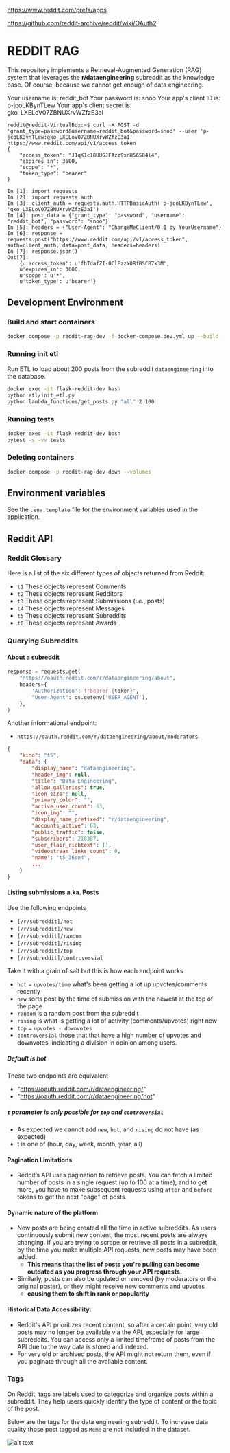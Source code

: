  https://www.reddit.com/prefs/apps

https://github.com/reddit-archive/reddit/wiki/OAuth2


# REDDIT RAG
This repository implements a Retrieval-Augmented Generation (RAG) system that
leverages the **r/dataengineering** subreddit as the knowledge base. Of course,
because we cannot get enough of data engineering.

Your username is: reddit_bot
Your password is: snoo
Your app's client ID is: p-jcoLKBynTLew
Your app's client secret is: gko_LXELoV07ZBNUXrvWZfzE3aI

```
reddit@reddit-VirtualBox:~$ curl -X POST -d 'grant_type=password&username=reddit_bot&password=snoo' --user 'p-jcoLKBynTLew:gko_LXELoV07ZBNUXrvWZfzE3aI' https://www.reddit.com/api/v1/access_token
{
    "access_token": "J1qK1c18UUGJFAzz9xnH56584l4", 
    "expires_in": 3600, 
    "scope": "*", 
    "token_type": "bearer"
}
```

```
In [1]: import requests
In [2]: import requests.auth
In [3]: client_auth = requests.auth.HTTPBasicAuth('p-jcoLKBynTLew', 'gko_LXELoV07ZBNUXrvWZfzE3aI')
In [4]: post_data = {"grant_type": "password", "username": "reddit_bot", "password": "snoo"}
In [5]: headers = {"User-Agent": "ChangeMeClient/0.1 by YourUsername"}
In [6]: response = requests.post("https://www.reddit.com/api/v1/access_token", auth=client_auth, data=post_data, headers=headers)
In [7]: response.json()
Out[7]: 
    {u'access_token': u'fhTdafZI-0ClEzzYORfBSCR7x3M',
    u'expires_in': 3600,
    u'scope': u'*',
    u'token_type': u'bearer'}
```


## Development Environment
### Build and start containers
```bash
docker compose -p reddit-rag-dev -f docker-compose.dev.yml up --build -d
```

### Running init etl
Run ETL to load about 200 posts from the subreddit `dataengineering` into the database.
 
```bash
docker exec -it flask-reddit-dev bash
python etl/init_etl.py
python lambda_functions/get_posts.py "all" 2 100
```

### Running tests
```bash
docker exec -it flask-reddit-dev bash
pytest -s -vv tests
```

### Deleting containers
```bash
docker compose -p reddit-rag-dev down --volumes
```
## Environment variables
See the `.env.template` file for the environment variables used in the application.

## Reddit API

### Reddit Glossary
Here is a list of the six different types of objects returned from Reddit:    
- `t1` These objects represent Comments
- `t2` These objects represent Redditors           
- `t3` These objects represent Submissions (i.e., posts)
- `t4` These objects represent Messages
- `t5` These objects represent Subreddits   
- `t6` These objects represent Awards

### Querying Subreddits

#### About a subreddit
```python
response = requests.get(
    "https://oauth.reddit.com/r/dataengineering/about",
    headers={
        'Authorization': f"bearer {token}",
        "User-Agent": os.getenv('USER_AGENT'),
    },
)
```
Another informational endpoint:
- `https://oauth.reddit.com/r/dataengineering/about/moderators`


```json
{
    "kind": "t5",
    "data": {
        "display_name": "dataengineering",
        "header_img": null,
        "title": "Data Engineering",
        "allow_galleries": true,
        "icon_size": null,
        "primary_color": "",
        "active_user_count": 63,
        "icon_img": "",
        "display_name_prefixed": "r/dataengineering",
        "accounts_active": 63,
        "public_traffic": false,
        "subscribers": 218387,
        "user_flair_richtext": [],
        "videostream_links_count": 0,
        "name": "t5_36en4",
        ...
    }
}
```
#### Listing submissions a.ka. Posts
Use the following endpoints
- `[/r/subreddit]/hot`
- `[/r/subreddit]/new`
- `[/r/subreddit]/random`
- `[/r/subreddit]/rising`
- `[/r/subreddit]/top`
- `[/r/subreddit]/controversial`

Take it with a grain of salt but this is how each endpoint works

- `hot` = `upvotes/time` what's been getting a lot up upvotes/comments recently
- `new` sorts post by the time of submission with the newest at the top of the page
- `random` is a random post from the subreddit
- `rising` is what is getting a lot of activity (comments/upvotes) right now
- `top` = `upvotes - downvotes`
- `controversial` those that that have a high number of upvotes and downvotes, indicating a division in opinion among users.

##### Default is hot
These two endpoints are equivalent
- "https://oauth.reddit.com/r/dataengineering/"
- "https://oauth.reddit.com/r/dataengineering/hot"

##### `t` parameter is only possible for `top` and `controversial`
- As expected we cannot add `new`, `hot`, and `rising` do not have (as expected)
- t is one of (hour, day, week, month, year, all)

#### Pagination Limitations
- Reddit’s API uses pagination to retrieve posts. You can fetch a limited number of posts in a single request (up to 100 at a time), and to get more, you have to make subsequent requests using `after` and `before` tokens to get the next "page" of posts.

#### Dynamic nature of the platform
- New posts are being created all the time in active subreddits. As users continuously submit new content, the most recent posts are always changing. If you are trying to scrape or retrieve all posts in a subreddit, by the time you make multiple API requests, new posts may have been added.
  - **This means that the list of posts you're pulling can become outdated as you progress through your API requests.**
- Similarly, posts can also be updated or removed (by moderators or the original poster), or they might receive new comments and upvotes
  - **causing them to shift in rank or popularity**

####  Historical Data Accessibility:
- Reddit's API prioritizes recent content, so after a certain point, very old posts may no longer be available via the API, especially for large subreddits. You can access only a limited timeframe of posts from the API due to the way data is stored and indexed.
- For very old or archived posts, the API might not return them, even if you paginate through all the available content.

### Tags
On Reddit, tags are labels used to categorize and organize posts within a subreddit. They help users quickly identify the type of content or the topic of the post.

Below are the tags for the data engineering subreddit. To increase data quality
those post tagged as `Meme` are not included in the dataset.

![alt text](_docs/tags.png)